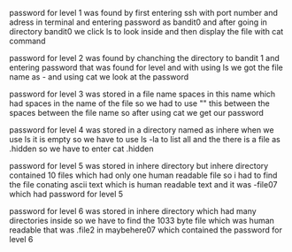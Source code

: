 password for level 1 was found by first entering ssh with port number and adress in terminal and entering password as bandit0 and after going in directory bandit0 we click ls to look inside and then display the file with cat command


password for level 2 was found by chanching the directory to bandit 1 and entering password that was found for level and with using ls we got the file name as - and using cat we look at the password


password for level 3 was stored in a file name spaces in this name which had spaces in the name of the file so we had to use "\" this between the spaces between the file name so after using cat we get our password

password for level 4 was stored in a directory named as inhere when we use ls it is empty so we have to use ls -la to list all and the there is a file as .hidden so we have to enter cat .hidden


password for level 5 was stored in inhere directory but inhere directory contained 10 files which had only one human readable file so i had to find the file conating ascii text which is human readable text and it was -file07 which had password for level 5


password for level 6 was stored in inhere directory which had many directories inside so we have to find the 1033 byte file which was human readable that was .file2 in maybehere07 which contained the password for level 6
